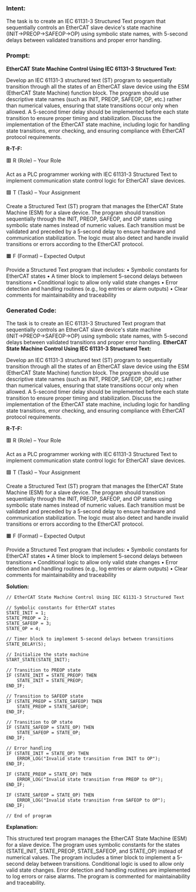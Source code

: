 ### Intent:
The task is to create an IEC 61131-3 Structured Text program that sequentially controls an EtherCAT slave device's state machine (INIT→PREOP→SAFEOP→OP) using symbolic state names, with 5-second delays between validated transitions and proper error handling.

### Prompt:
**EtherCAT State Machine Control Using IEC 61131-3 Structured Text:**

Develop an IEC 61131-3 structured text (ST) program to sequentially transition through all the states of an EtherCAT slave device using the ESM (EtherCAT State Machine) function block. The program should use descriptive state names (such as INIT, PREOP, SAFEOP, OP, etc.) rather than numerical values, ensuring that state transitions occur only when allowed. A 5-second timer delay should be implemented before each state transition to ensure proper timing and stabilization. Discuss the implementation of the EtherCAT state machine, including logic for handling state transitions, error checking, and ensuring compliance with EtherCAT protocol requirements.

**R-T-F:**

🟥 R (Role) – Your Role

Act as a PLC programmer working with IEC 61131-3 Structured Text to implement communication state control logic for EtherCAT slave devices.

🟩 T (Task) – Your Assignment

Create a Structured Text (ST) program that manages the EtherCAT State Machine (ESM) for a slave device. The program should transition sequentially through the INIT, PREOP, SAFEOP, and OP states using symbolic state names instead of numeric values. Each transition must be validated and preceded by a 5-second delay to ensure hardware and communication stabilization. The logic must also detect and handle invalid transitions or errors according to the EtherCAT protocol.

🟧 F (Format) – Expected Output

Provide a Structured Text program that includes:
	•	Symbolic constants for EtherCAT states
	•	A timer block to implement 5-second delays between transitions
	•	Conditional logic to allow only valid state changes
	•	Error detection and handling routines (e.g., log entries or alarm outputs)
	•	Clear comments for maintainability and traceability

### Generated Code:
The task is to create an IEC 61131-3 Structured Text program that sequentially controls an EtherCAT slave device's state machine (INIT→PREOP→SAFEOP→OP) using symbolic state names, with 5-second delays between validated transitions and proper error handling.
**EtherCAT State Machine Control Using IEC 61131-3 Structured Text:**

Develop an IEC 61131-3 structured text (ST) program to sequentially transition through all the states of an EtherCAT slave device using the ESM (EtherCAT State Machine) function block. The program should use descriptive state names (such as INIT, PREOP, SAFEOP, OP, etc.) rather than numerical values, ensuring that state transitions occur only when allowed. A 5-second timer delay should be implemented before each state transition to ensure proper timing and stabilization. Discuss the implementation of the EtherCAT state machine, including logic for handling state transitions, error checking, and ensuring compliance with EtherCAT protocol requirements.

**R-T-F:**

🟥 R (Role) – Your Role

Act as a PLC programmer working with IEC 61131-3 Structured Text to implement communication state control logic for EtherCAT slave devices.

🟩 T (Task) – Your Assignment

Create a Structured Text (ST) program that manages the EtherCAT State Machine (ESM) for a slave device. The program should transition sequentially through the INIT, PREOP, SAFEOP, and OP states using symbolic state names instead of numeric values. Each transition must be validated and preceded by a 5-second delay to ensure hardware and communication stabilization. The logic must also detect and handle invalid transitions or errors according to the EtherCAT protocol.

🟧 F (Format) – Expected Output

Provide a Structured Text program that includes:
	•	Symbolic constants for EtherCAT states
	•	A timer block to implement 5-second delays between transitions
	•	Conditional logic to allow only valid state changes
	•	Error detection and handling routines (e.g., log entries or alarm outputs)
	•	Clear comments for maintainability and traceability

**Solution:**

```structured text
// EtherCAT State Machine Control Using IEC 61131-3 Structured Text

// Symbolic constants for EtherCAT states
STATE_INIT = 1;
STATE_PREOP = 2;
STATE_SAFEOP = 3;
STATE_OP = 4;

// Timer block to implement 5-second delays between transitions
STATE_DELAY(5);

// Initialize the state machine
START_STATE(STATE_INIT);

// Transition to PREOP state
IF (STATE_INIT = STATE_PREOP) THEN
	STATE_INIT = STATE_PREOP;
END_IF;

// Transition to SAFEOP state
IF (STATE_PREOP = STATE_SAFEOP) THEN
	STATE_PREOP = STATE_SAFEOP;
END_IF;

// Transition to OP state
IF (STATE_SAFEOP = STATE_OP) THEN
	STATE_SAFEOP = STATE_OP;
END_IF;

// Error handling
IF (STATE_INIT = STATE_OP) THEN
	ERROR_LOG("Invalid state transition from INIT to OP");
END_IF;

IF (STATE_PREOP = STATE_OP) THEN
	ERROR_LOG("Invalid state transition from PREOP to OP");
END_IF;

IF (STATE_SAFEOP = STATE_OP) THEN
	ERROR_LOG("Invalid state transition from SAFEOP to OP");
END_IF;

// End of program
```

**Explanation:**

This structured text program manages the EtherCAT State Machine (ESM) for a slave device. The program uses symbolic constants for the states (STATE_INIT, STATE_PREOP, STATE_SAFEOP, and STATE_OP) instead of numerical values. The program includes a timer block to implement a 5-second delay between transitions. Conditional logic is used to allow only valid state changes. Error detection and handling routines are implemented to log errors or raise alarms. The program is commented for maintainability and traceability.
